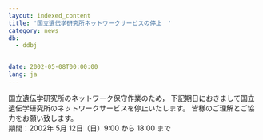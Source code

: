 ```yaml
---
layout: indexed_content
title: '国立遺伝学研究所ネットワークサービスの停止　'
category: news
db:
  - ddbj


date: 2002-05-08T00:00:00
lang: ja
---
```


国立遺伝学研究所のネットワーク保守作業のため， 下記期日におきまして国立遺伝学研究所のネットワークサービスを停止いたします。 皆様のご理解とご協力をお願い致します。<br>期間：2002年 5月 12日（日）9:00 から 18:00 まで
